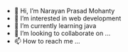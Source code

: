 - 👋 Hi, I’m Narayan Prasad Mohanty
- 👀 I’m interested in web development
- 🌱 I’m currently learning java
- 💞️ I’m looking to collaborate on ...
- 📫 How to reach me ...

<!---
narayan7377/narayan7377 is a ✨ special ✨ repository because its `README.md` (this file) appears on your GitHub profile.
You can click the Preview link to take a look at your changes.
--->
